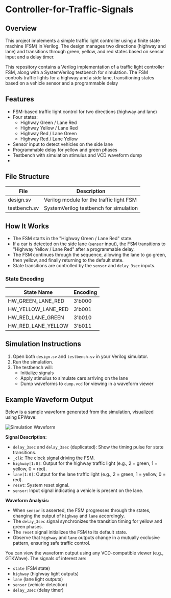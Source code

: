 # Controller-for-Traffic-Signals
## Overview

This project implements a simple traffic light controller using a finite state machine (FSM) in Verilog. The design manages two directions (highway and lane) and transitions through green, yellow, and red states based on sensor input and a delay timer.

This repository contains a Verilog implementation of a traffic light controller FSM, along with a SystemVerilog testbench for simulation. The FSM controls traffic lights for a highway and a side lane, transitioning states based on a vehicle sensor and a programmable delay
## Features

- FSM-based traffic light control for two directions (highway and lane)
- Four states: 
  - Highway Green / Lane Red
  - Highway Yellow / Lane Red
  - Highway Red / Lane Green
  - Highway Red / Lane Yellow
- Sensor input to detect vehicles on the side lane
- Programmable delay for yellow and green phases
- Testbench with simulation stimulus and VCD waveform dump
- 
## File Structure

| File         | Description                              |
|--------------|------------------------------------------|
| design.sv    | Verilog module for the traffic light FSM |
| testbench.sv | SystemVerilog testbench for simulation   |


## How It Works

- The FSM starts in the "Highway Green / Lane Red" state.
- If a car is detected on the side lane (`sensor` input), the FSM transitions to "Highway Yellow / Lane Red" after a programmable delay.
- The FSM continues through the sequence, allowing the lane to go green, then yellow, and finally returning to the default state.
- State transitions are controlled by the `sensor` and `delay_3sec` inputs.

### State Encoding

| State Name                | Encoding |
|---------------------------|----------|
| HW_GREEN_LANE_RED         | 3'b000   |
| HW_YELLOW_LANE_RED        | 3'b001   |
| HW_RED_LANE_GREEN         | 3'b010   |
| HW_RED_LANE_YELLOW        | 3'b011   |

## Simulation Instructions

1. Open both `design.sv` and `testbench.sv` in your Verilog simulator.
2. Run the simulation.
3. The testbench will:
   - Initialize signals
   - Apply stimulus to simulate cars arriving on the lane
   - Dump waveforms to `dump.vcd` for viewing in a waveform viewer

## Example Waveform Output

Below is a sample waveform generated from the simulation, visualized using EPWave:

![Simulation Waveform](https://pplx-res.cloudinary.com/image/private/user_uploads/72695864/75b71448-ea64-450f-a02b-4844e84578a7/image.jpg)

**Signal Description:**
- `delay_3sec` and `delay_3sec` (duplicated): Show the timing pulse for state transitions.
- `_clk`: The clock signal driving the FSM.
- `highway[1:0]`: Output for the highway traffic light (e.g., 2 = green, 1 = yellow, 0 = red).
- `lane[1:0]`: Output for the lane traffic light (e.g., 2 = green, 1 = yellow, 0 = red).
- `reset`: System reset signal.
- `sensor`: Input signal indicating a vehicle is present on the lane.

**Waveform Analysis:**
- When `sensor` is asserted, the FSM progresses through the states, changing the output of `highway` and `lane` accordingly.
- The `delay_3sec` signal synchronizes the transition timing for yellow and green phases.
- The `reset` signal initializes the FSM to its default state.
- Observe that `highway` and `lane` outputs change in a mutually exclusive pattern, ensuring safe traffic control.

You can view the waveform output using any VCD-compatible viewer (e.g., GTKWave). The signals of interest are:

- `state` (FSM state)
- `highway` (highway light outputs)
- `lane` (lane light outputs)
- `sensor` (vehicle detection)
- `delay_3sec` (delay timer)
